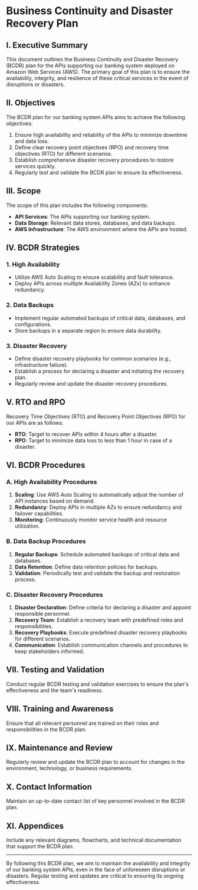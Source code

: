 # Business Continuity and Disaster Recovery Plan

## I. Executive Summary

This document outlines the Business Continuity and Disaster Recovery (BCDR) plan for the APIs supporting our banking system deployed on Amazon Web Services (AWS). The primary goal of this plan is to ensure the availability, integrity, and resilience of these critical services in the event of disruptions or disasters.

## II. Objectives

The BCDR plan for our banking system APIs aims to achieve the following objectives:

1. Ensure high availability and reliability of the APIs to minimize downtime and data loss.
2. Define clear recovery point objectives (RPO) and recovery time objectives (RTO) for different scenarios.
3. Establish comprehensive disaster recovery procedures to restore services quickly.
4. Regularly test and validate the BCDR plan to ensure its effectiveness.

## III. Scope

The scope of this plan includes the following components:

- **API Services**: The APIs supporting our banking system.
- **Data Storage**: Relevant data stores, databases, and data backups.
- **AWS Infrastructure**: The AWS environment where the APIs are hosted.

## IV. BCDR Strategies

### 1. High Availability

- Utilize AWS Auto Scaling to ensure scalability and fault tolerance.
- Deploy APIs across multiple Availability Zones (AZs) to enhance redundancy.

### 2. Data Backups

- Implement regular automated backups of critical data, databases, and configurations.
- Store backups in a separate region to ensure data durability.

### 3. Disaster Recovery

- Define disaster recovery playbooks for common scenarios (e.g., infrastructure failure).
- Establish a process for declaring a disaster and initiating the recovery plan.
- Regularly review and update the disaster recovery procedures.

## V. RTO and RPO

Recovery Time Objectives (RTO) and Recovery Point Objectives (RPO) for our APIs are as follows:

- **RTO**: Target to recover APIs within 4 hours after a disaster.
- **RPO**: Target to minimize data loss to less than 1 hour in case of a disaster.

## VI. BCDR Procedures

### A. High Availability Procedures

1. **Scaling**: Use AWS Auto Scaling to automatically adjust the number of API instances based on demand.
2. **Redundancy**: Deploy APIs in multiple AZs to ensure redundancy and failover capabilities.
3. **Monitoring**: Continuously monitor service health and resource utilization.

### B. Data Backup Procedures

1. **Regular Backups**: Schedule automated backups of critical data and databases.
2. **Data Retention**: Define data retention policies for backups.
3. **Validation**: Periodically test and validate the backup and restoration process.

### C. Disaster Recovery Procedures

1. **Disaster Declaration**: Define criteria for declaring a disaster and appoint responsible personnel.
2. **Recovery Team**: Establish a recovery team with predefined roles and responsibilities.
3. **Recovery Playbooks**: Execute predefined disaster recovery playbooks for different scenarios.
4. **Communication**: Establish communication channels and procedures to keep stakeholders informed.

## VII. Testing and Validation

Conduct regular BCDR testing and validation exercises to ensure the plan's effectiveness and the team's readiness.

## VIII. Training and Awareness

Ensure that all relevant personnel are trained on their roles and responsibilities in the BCDR plan.

## IX. Maintenance and Review

Regularly review and update the BCDR plan to account for changes in the environment, technology, or business requirements.

## X. Contact Information

Maintain an up-to-date contact list of key personnel involved in the BCDR plan.

## XI. Appendices

Include any relevant diagrams, flowcharts, and technical documentation that support the BCDR plan.

---

By following this BCDR plan, we aim to maintain the availability and integrity of our banking system APIs, even in the face of unforeseen disruptions or disasters. Regular testing and updates are critical to ensuring its ongoing effectiveness.
